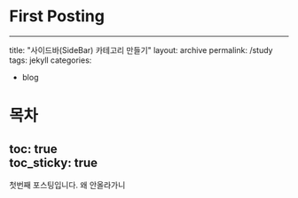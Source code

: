 # First Posting
---
title:  "사이드바(SideBar) 카테고리 만들기"
layout: archive
permalink: /study
tags: jekyll
categories:
  - blog

# 목차
toc: true  
toc_sticky: true 
---

첫번째 포스팅입니다. 왜 안올라가니
